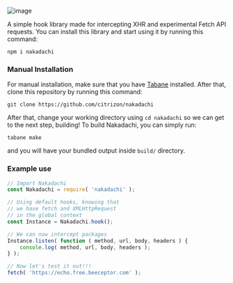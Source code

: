 ![image](https://github.com/user-attachments/assets/fb01fbc7-23a8-4d43-a3db-15755ac5efb6)

A simple hook library made for intercepting XHR and experimental Fetch API requests. You can install this library and start using it by running this command:
```
npm i nakadachi
```
### Manual Installation
For manual installation, make sure that you have [Tabane](https://github.com/tabaneproject/tabane/) installed. After that, clone this repository by running this command:
```
git clone https://github.com/citrizon/nakadachi
```
After that, change your working directory using `cd nakadachi` so we can get to the next step, building! To build Nakadachi, you can simply run:
```
tabane make
```
and you will have your bundled output inside `build/` directory.
### Example use
```js
// Import Nakadachi
const Nakadachi = require( 'nakadachi' );

// Using default hooks, knowing that 
// we have fetch and XMLHttpRequest
// in the global context
const Instance = Nakadachi.hook();

// We can now intercept packages
Instance.listen( function ( method, url, body, headers ) {
    console.log( method, url, body, headers );
} );

// Now let's test it out!!!
fetch( 'https://echo.free.beeceptor.com' );
```

